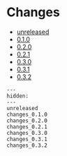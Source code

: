 # Changes

* [unreleased](unreleased.md)
* [0.1.0](changes_0.1.0.md)
* [0.2.0](changes_0.2.0.md)
* [0.2.1](changes_0.2.1.md)
* [0.3.0](changes_0.3.0.md)
* [0.3.1](changes_0.3.1.md)
* [0.3.2](changes_0.3.2.md)

<!--- This MyST Parser Sphinx directive is necessary to keep Sphinx happy. We need list here all release letters again, because release droid and other scripts assume Markdown --->
```{toctree}
---
hidden:
---
unreleased
changes_0.1.0
changes_0.2.0
changes_0.2.1
changes_0.3.0
changes_0.3.1
changes_0.3.2

```
